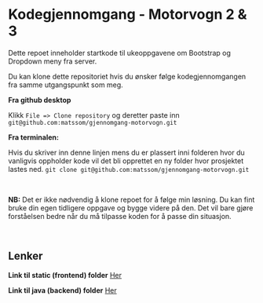 # Kodegjennomgang - Motorvogn 2 & 3

Dette repoet inneholder startkode til ukeoppgavene om Bootstrap og Dropdown meny fra server.

Du kan klone dette repositoriet hvis du ønsker følge kodegjennomgangen fra samme utgangspunkt som meg.

**Fra github desktop**

Klikk `File => Clone repository` og deretter paste inn `git@github.com:matssom/gjennomgang-motorvogn.git`

**Fra terminalen:**

Hvis du skriver inn denne linjen mens du er plassert inni folderen hvor du vanligvis oppholder kode vil det bli opprettet en ny folder hvor prosjektet lastes ned.
`git clone git@github.com:matssom/gjennomgang-motorvogn.git`

<br>

**NB:** Det er ikke nødvendig å klone repoet for å følge min løsning. Du kan fint bruke din egen tidligere oppgave og bygge videre på den. Det vil bare gjøre forståelsen bedre når du må tilpasse koden for å passe din situasjon.

<br>

## Lenker

**Link til static (frontend) folder**
[Her](https://github.com/matssom/gjennomgang-motorvogn/tree/master/src/main/resources/static)

**Link til java (backend) folder**
[Her](https://github.com/matssom/gjennomgang-motorvogn/tree/master/src/main/java/com/example/demo)